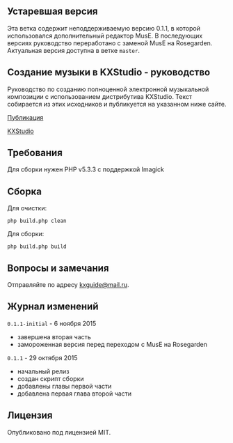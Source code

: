 Устаревшая версия
-----------------
Эта ветка содержит неподдерживаемую версию 0.1.1, в которой использовался дополнительный редактор MusE. В последующих версиях руководство переработано с заменой MusE на Rosegarden. Актуальная версия доступна в ветке <code>master</code>.

Создание музыки в KXStudio - руководство
----------------------------------------
Руководство по созданию полноценной электронной музыкальной композиции с использованием дистрибутива KXStudio. Текст собирается из этих исходников и публикуется на указанном ниже сайте.

[Публикация](https://ru-kxguide.rhcloud.com/)

[KXStudio](http://kxstudio.linuxaudio.org)

## Требования
Для сборки нужен PHP v5.3.3 с поддержкой Imagick

## Сборка
Для очистки:

`php build.php clean`

Для сборки:

`php build.php build`

## Вопросы и замечания
Отправляйте по адресу kxguide@mail.ru.

## Журнал изменений

`0.1.1-initial` - 6 ноября 2015

- завершена вторая часть
- замороженная версия перед переходом с MusE на Rosegarden

`0.1.1` - 29 октября 2015

- начальный релиз
- создан скрипт сборки
- добавлены главы первой части
- добавлена первая глава второй части


## Лицензия
Опубликовано под лицензией MIT.

